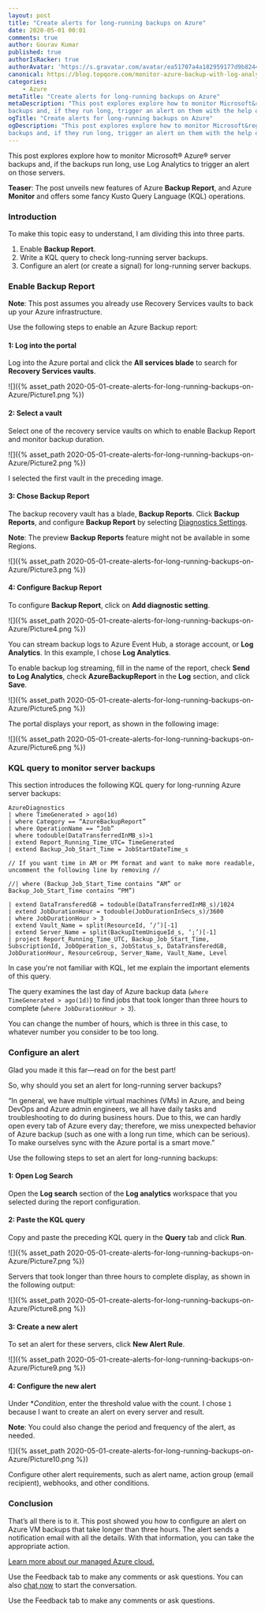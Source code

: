 ```yaml
---
layout: post
title: "Create alerts for long-running backups on Azure"
date: 2020-05-01 00:01
comments: true
author: Gourav Kumar
published: true
authorIsRacker: true
authorAvatar: 'https://s.gravatar.com/avatar/ea51707a4a182959177d9b8244835571'
canonical: https://blog.topqore.com/monitor-azure-backup-with-log-analytics/
categories:
    - Azure
metaTitle: "Create alerts for long-running backups on Azure"
metaDescription: "This post explores explore how to monitor Microsoft&reg; Azure&reg;
backups and, if they run long, trigger an alert on them with the help of Log Analytics."
ogTitle: "Create alerts for long-running backups on Azure"
ogDescription: "This post explores explore how to monitor Microsoft&reg; Azure&reg;
backups and, if they run long, trigger an alert on them with the help of Log Analytics."
---
```


This post explores explore how to monitor Microsoft&reg; Azure&reg; server
backups and, if the backups run long, use Log Analytics to trigger an alert on
those servers.

**Teaser**: The post unveils new features of Azure **Backup Report**, and Azure
**Monitor** and offers some fancy Kusto Query Language (KQL) operations.

<!-- more -->

### Introduction

To make this topic easy to understand, I am dividing this into three parts.

1.   Enable **Backup Report**.
2.   Write a KQL query to check long-running server backups.
3.   Configure an alert (or create a signal) for long-running server backups.

### Enable Backup Report

**Note**: This post assumes you already use Recovery Services vaults to back up
your Azure infrastructure.

Use the following steps to enable an Azure Backup report:

#### 1: Log into the portal

Log into the Azure portal and click the **All services blade** to search
for **Recovery Services vaults**.

![]({% asset_path 2020-05-01-create-alerts-for-long-running-backups-on-Azure/Picture1.png %})

#### 2: Select a vault

Select one of the recovery service vaults on which to enable Backup Report
and monitor backup duration.

![]({% asset_path 2020-05-01-create-alerts-for-long-running-backups-on-Azure/Picture2.png %})

I selected the first vault in the preceding image.

#### 3: Chose Backup Report

The backup recovery vault has a blade, **Backup Reports**. Click
**Backup Reports**,  and configure **Backup Report** by selecting
[Diagnostics Settings](https://portal.azure.com/).

**Note**: The preview **Backup Reports** feature might not be available in
some Regions.

![]({% asset_path 2020-05-01-create-alerts-for-long-running-backups-on-Azure/Picture3.png %})

#### 4: Configure Backup Report

To configure **Backup Report**, click on **Add diagnostic setting**.

![]({% asset_path 2020-05-01-create-alerts-for-long-running-backups-on-Azure/Picture4.png %})

You can stream backup logs to Azure Event Hub, a storage account, or
**Log Analytics**. In this example, I chose **Log Analytics**.

To enable backup log streaming, fill in the name of the report, check
**Send to Log Analytics**, check **AzureBackupReport** in the **Log** section,
and click **Save**.

![]({% asset_path 2020-05-01-create-alerts-for-long-running-backups-on-Azure/Picture5.png %})

The portal displays your report, as shown in the following image:

![]({% asset_path 2020-05-01-create-alerts-for-long-running-backups-on-Azure/Picture6.png %})

### KQL query to monitor server backups

This section introduces the following KQL query for long-running Azure server
backups:

    AzureDiagnostics
    | where TimeGenerated > ago(1d)
    | where Category == “AzureBackupReport”
    | where OperationName == “Job”
    | where todouble(DataTransferredInMB_s)>1
    | extend Report_Running_Time_UTC= TimeGenerated
    | extend Backup_Job_Start_Time = JobStartDateTime_s

    // If you want time in AM or PM format and want to make more readable, uncomment the following line by removing //

    //| where (Backup_Job_Start_Time contains “AM” or Backup_Job_Start_Time contains “PM”)

    | extend DataTransferedGB = todouble(DataTransferredInMB_s)/1024
    | extend JobDurationHour = todouble(JobDurationInSecs_s)/3600
    | where JobDurationHour > 3
    | extend Vault_Name = split(ResourceId, ‘/’)[-1]
    | extend Server_Name = split(BackupItemUniqueId_s, ‘;’)[-1]
    | project Report_Running_Time_UTC, Backup_Job_Start_Time, SubscriptionId, JobOperation_s, JobStatus_s, DataTransferedGB, JobDurationHour, ResourceGroup, Server_Name, Vault_Name, Level

In case you're not familiar with KQL, let me explain the important elements of
this query.

The query examines the last day of Azure backup data (`where TimeGenerated > ago(1d)`)
to find jobs that took longer than three hours to complete (`where JobDurationHour > 3`).

You can change the number of hours, which is three in this case, to whatever
number you consider to be too long.

### Configure an alert

Glad you made it this far&mdash;read on for the best part!

So, why should you set an alert for long-running server backups?

“In general, we have multiple virtual machines (VMs) in Azure, and being
DevOps and Azure admin engineers, we all have daily tasks and troubleshooting
to do during business hours. Due to this, we can hardly open every tab of Azure
every day; therefore, we miss unexpected behavior of Azure backup (such as one
with a long run time, which can be serious). To make ourselves sync with the
Azure portal is a smart move.”

Use the following steps to set an alert for long-running backups:

#### 1: Open Log Search

Open the **Log search** section of the **Log analytics** workspace that you
selected during the report configuration.

#### 2: Paste the KQL query

Copy and paste the preceding KQL query in the **Query** tab and click **Run**.

![]({% asset_path 2020-05-01-create-alerts-for-long-running-backups-on-Azure/Picture7.png %})

Servers that took longer than three hours to complete display, as shown in
the following output:

![]({% asset_path 2020-05-01-create-alerts-for-long-running-backups-on-Azure/Picture8.png %})

#### 3: Create a new alert

To set an alert for these servers, click **New Alert Rule**.

![]({% asset_path 2020-05-01-create-alerts-for-long-running-backups-on-Azure/Picture9.png %})

#### 4: Configure the new alert

Under **Condition*, enter the threshold value with the count. I chose `1`
because I want to create an alert on every server and result.

**Note**: You could also change the period and frequency of the alert, as needed.

![]({% asset_path 2020-05-01-create-alerts-for-long-running-backups-on-Azure/Picture10.png %})

Configure other alert requirements, such as alert name, action group (email
recipient), webhooks, and other conditions.

### Conclusion

That’s all there is to it. This post showed you how to configure an alert on
Azure VM backups that take longer than three hours. The alert sends a
notification email with all the details. With that information, you can take the
appropriate action.

<a class="cta purple" id="cta" href="https://www.rackspace.com/microsoft/managed-azure-cloud">Learn more about our managed Azure cloud.</a>

Use the Feedback tab to make any comments or ask questions. You can also
[chat now](https://www.rackspace.com/#chat) to start the conversation.

Use the Feedback tab to make any comments or ask questions.
